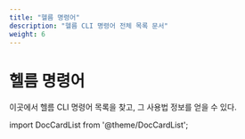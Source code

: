 ```yaml
---
title: "헬름 명령어"
description: "헬름 CLI 명령어 전체 목록 문서"
weight: 6
---
```


# 헬름 명령어

이곳에서 헬름 CLI 명령어 목록을 찾고, 그 사용법 정보를 얻을 수 있다.

import DocCardList from '@theme/DocCardList';

<DocCardList />